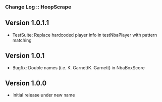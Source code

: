 ### Change Log :: HoopScrape

## Version 1.0.1.1
+ TestSuite: Replace hardcoded player info in testNbaPlayer with pattern matching

## Version 1.0.1
+ Bugfix: Double names (i.e. K. GarnettK. Garnett) in NbaBoxScore

## Version 1.0.0
- Initial release under new name
